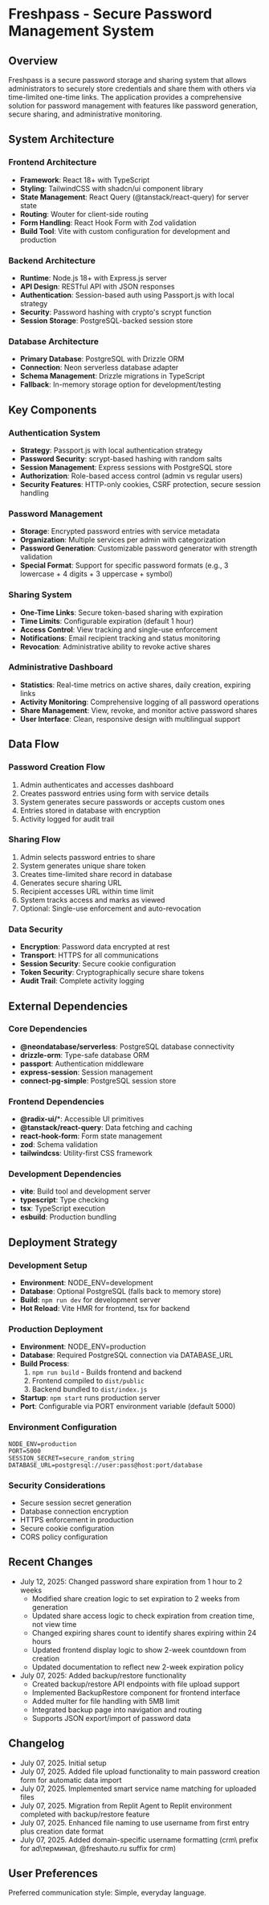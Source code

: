 # Freshpass - Secure Password Management System

## Overview

Freshpass is a secure password storage and sharing system that allows administrators to securely store credentials and share them with others via time-limited one-time links. The application provides a comprehensive solution for password management with features like password generation, secure sharing, and administrative monitoring.

## System Architecture

### Frontend Architecture
- **Framework**: React 18+ with TypeScript
- **Styling**: TailwindCSS with shadcn/ui component library
- **State Management**: React Query (@tanstack/react-query) for server state
- **Routing**: Wouter for client-side routing
- **Form Handling**: React Hook Form with Zod validation
- **Build Tool**: Vite with custom configuration for development and production

### Backend Architecture
- **Runtime**: Node.js 18+ with Express.js server
- **API Design**: RESTful API with JSON responses
- **Authentication**: Session-based auth using Passport.js with local strategy
- **Security**: Password hashing with crypto's scrypt function
- **Session Storage**: PostgreSQL-backed session store

### Database Architecture
- **Primary Database**: PostgreSQL with Drizzle ORM
- **Connection**: Neon serverless database adapter
- **Schema Management**: Drizzle migrations in TypeScript
- **Fallback**: In-memory storage option for development/testing

## Key Components

### Authentication System
- **Strategy**: Passport.js with local authentication strategy
- **Password Security**: scrypt-based hashing with random salts
- **Session Management**: Express sessions with PostgreSQL store
- **Authorization**: Role-based access control (admin vs regular users)
- **Security Features**: HTTP-only cookies, CSRF protection, secure session handling

### Password Management
- **Storage**: Encrypted password entries with service metadata
- **Organization**: Multiple services per admin with categorization
- **Password Generation**: Customizable password generator with strength validation
- **Special Format**: Support for specific password formats (e.g., 3 lowercase + 4 digits + 3 uppercase + symbol)

### Sharing System
- **One-Time Links**: Secure token-based sharing with expiration
- **Time Limits**: Configurable expiration (default 1 hour)
- **Access Control**: View tracking and single-use enforcement
- **Notifications**: Email recipient tracking and status monitoring
- **Revocation**: Administrative ability to revoke active shares

### Administrative Dashboard
- **Statistics**: Real-time metrics on active shares, daily creation, expiring links
- **Activity Monitoring**: Comprehensive logging of all password operations
- **Share Management**: View, revoke, and monitor active password shares
- **User Interface**: Clean, responsive design with multilingual support

## Data Flow

### Password Creation Flow
1. Admin authenticates and accesses dashboard
2. Creates password entries using form with service details
3. System generates secure passwords or accepts custom ones
4. Entries stored in database with encryption
5. Activity logged for audit trail

### Sharing Flow
1. Admin selects password entries to share
2. System generates unique share token
3. Creates time-limited share record in database
4. Generates secure sharing URL
5. Recipient accesses URL within time limit
6. System tracks access and marks as viewed
7. Optional: Single-use enforcement and auto-revocation

### Data Security
- **Encryption**: Password data encrypted at rest
- **Transport**: HTTPS for all communications
- **Session Security**: Secure cookie configuration
- **Token Security**: Cryptographically secure share tokens
- **Audit Trail**: Complete activity logging

## External Dependencies

### Core Dependencies
- **@neondatabase/serverless**: PostgreSQL database connectivity
- **drizzle-orm**: Type-safe database ORM
- **passport**: Authentication middleware
- **express-session**: Session management
- **connect-pg-simple**: PostgreSQL session store

### Frontend Dependencies
- **@radix-ui/***: Accessible UI primitives
- **@tanstack/react-query**: Data fetching and caching
- **react-hook-form**: Form state management
- **zod**: Schema validation
- **tailwindcss**: Utility-first CSS framework

### Development Dependencies
- **vite**: Build tool and development server
- **typescript**: Type checking
- **tsx**: TypeScript execution
- **esbuild**: Production bundling

## Deployment Strategy

### Development Setup
- **Environment**: NODE_ENV=development
- **Database**: Optional PostgreSQL (falls back to memory store)
- **Build**: `npm run dev` for development server
- **Hot Reload**: Vite HMR for frontend, tsx for backend

### Production Deployment
- **Environment**: NODE_ENV=production
- **Database**: Required PostgreSQL connection via DATABASE_URL
- **Build Process**: 
  1. `npm run build` - Builds frontend and backend
  2. Frontend compiled to `dist/public`
  3. Backend bundled to `dist/index.js`
- **Startup**: `npm start` runs production server
- **Port**: Configurable via PORT environment variable (default 5000)

### Environment Configuration
```env
NODE_ENV=production
PORT=5000
SESSION_SECRET=secure_random_string
DATABASE_URL=postgresql://user:pass@host:port/database
```

### Security Considerations
- Secure session secret generation
- Database connection encryption
- HTTPS enforcement in production
- Secure cookie configuration
- CORS policy configuration

## Recent Changes
- July 12, 2025: Changed password share expiration from 1 hour to 2 weeks
  - Modified share creation logic to set expiration to 2 weeks from generation
  - Updated share access logic to check expiration from creation time, not view time
  - Changed expiring shares count to identify shares expiring within 24 hours
  - Updated frontend display logic to show 2-week countdown from creation
  - Updated documentation to reflect new 2-week expiration policy
- July 07, 2025: Added backup/restore functionality
  - Created backup/restore API endpoints with file upload support
  - Implemented BackupRestore component for frontend interface
  - Added multer for file handling with 5MB limit
  - Integrated backup page into navigation and routing
  - Supports JSON export/import of password data

## Changelog
- July 07, 2025. Initial setup
- July 07, 2025. Added file upload functionality to main password creation form for automatic data import
- July 07, 2025. Implemented smart service name matching for uploaded files
- July 07, 2025. Migration from Replit Agent to Replit environment completed with backup/restore feature
- July 07, 2025. Enhanced file naming to use username from first entry plus creation date format
- July 07, 2025. Added domain-specific username formatting (crm\ prefix for ad\терминал, @freshauto.ru suffix for crm)

## User Preferences

Preferred communication style: Simple, everyday language.